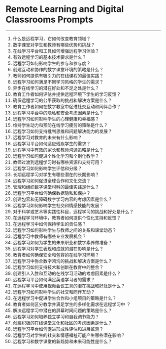 # Remote Learning and Digital Classrooms Prompts
---

1. 什么是远程学习，它如何改变教育领域？
2. 数字课堂对学生和教师有哪些优势和挑战？
3. 在线学习平台和工具如何增强远程学习体验？
4. 有效远程学习的基本技术要求是什么？
5. 远程学习如何影响学生的参与和参与度？
6. 创建互动和协作的数字课堂环境的策略是什么？
7. 教师如何提供有吸引力的在线课程的最佳实践？
8. 远程学习如何满足不同学习风格的学生的需求？
9. 异步在线学习的潜在好处和不足之处是什么？
10. 教育工作者如何评估并提供远程环境下学生的学习反馈？
11. 确保远程学习的公平获取的挑战和解决方案是什么？
12. 教育工作者如何在数字教室中促进社交互动和同伴合作？
13. 远程学习平台中的隐私和安全考虑因素是什么？
14. 远程学习如何影响学生的心理健康和幸福感？
15. 维持学生动力和预防在线学习疲劳的策略是什么？
16. 远程学习如何支持批判思维和问题解决能力的发展？
17. 远程学习对教育的未来有什么影响？
18. 远程学习平台如何适应残疾学生的需求？
19. 远程学习中有效的家长和教师沟通策略是什么？
20. 远程学习如何促进个性化学习和个别化教学？
21. 教师过渡到远程学习时有哪些资源和支持可用？
22. 远程学习如何影响学生评估和分级？
23. 长期远程学习对学生有哪些潜在的长期影响？
24. 远程学习如何促进全球合作和文化交流？
25. 管理和组织数字课堂材料的最佳实践是什么？
26. 远程学习平台如何确保数据隐私和保护？
27. 创建包容和无障碍数字学习内容的考虑因素是什么？
28. 远程学习如何影响学生社交和情感技能的发展？
29. 对于科学或艺术等实践性科目，远程学习的挑战和好处是什么？
30. 在远程学习环境中，教育者如何提供个性化支持和反馈？
31. 在远程学习中如何保持学生的责任感？
32. 远程学习如何影响学生与教师之间的关系和课堂动态？
33. 远程学习中教师有哪些专业发展机会？
34. 远程学习如何为学生的未来职业和数字素养做准备？
35. 远程学习对学生表现和成就的潜在影响是什么？
36. 教育者如何确保安全和包容的在线学习环境？
37. 远程学习中弥合数字鸿沟的挑战和解决方案是什么？
38. 远程学习如何支持技术和创新在教育中的整合？
39. 创建引人入胜和互动的在线学习活动的考虑因素是什么？
40. 远程学习平台如何满足英语学习者的需求？
41. 在远程学习中使用视频会议工具的潜在挑战和好处是什么？
42. 远程学习如何影响学生的社交和同伴互动？
43. 在远程学习中促进学生合作和小组项目的策略是什么？
44. 教育者如何区分教学并满足学生的多样化需求在远程学习中
？
45. 解决远程学习中潜在的屏幕时间问题的策略是什么？
46. 远程学习如何培养独立学习和自我调节能力？
47. 创建积极的在线课堂文化和社区的考虑因素是什么？
48. 远程学习平台如何促进形成性评估和进展监测？
49. 远程学习对学生的社交和情感福祉可能产生哪些潜在影响？
50. 远程学习和数字课堂的新趋势和未来可能性是什么？